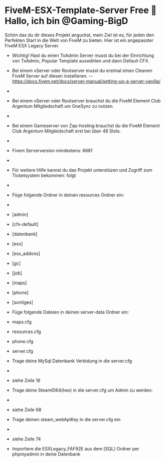 # FiveM-ESX-Template-Server Free 👋 Hallo, ich bin @Gaming-BigD

Schön das du dir dieses Projekt anguckst, mein Ziel ist es, für jeden den Perfekten Start in die Welt von FiveM zu bieten. Hier ist ein angepasster FiveM ESX Legacy Server.

- Wichtig! Hast du einen TxAdmin Server musst du bei der Einrichtung von TxAdmin, Popular Template auswählen und dann Default CFX.
- Bei einem vServer oder Rootserver musst du erstmal einen Cleanen FiveM Server auf diesen installieren. -- https://docs.fivem.net/docs/server-manual/setting-up-a-server-vanilla/
- 
- Bei einem vServer oder Rootserver brauchst du die FiveM Element Club Argentum Mitgliedschaft um OneSync zu nutzen.
- 
- Bei einem Gameserver von Zap-hosting brauchst du die FiveM Element Club Argentum Mitgleidschaft erst bei über 48 Slots.
- 
- Fivem Serverversion mindestens: 6681
- 
- Für weitere Hilfe kannst du das Projekt unterstüzen und Zugriff zum Ticketsystem bekommen: folgt
- 
- Füge folgende Ordner in deinen resources Ordner ein:
- 
- [admin]
- [cfx-default]
- [datenbank]
- [esx]
- [esx_addons]
- [gc]
- [job] 
- [maps]
- [phone]
- [sontiges]

- Füge folgende Dateien in deinen server-data Ordner ein:

- maps.cfg
- resources.cfg
- phone.cfg
- server.cfg
- Trage deine MySql Datenbank Verbidung in die server.cfg
- 
- siehe Zeile 16
- Trage deine SteamID64(hex) in die server.cfg um Admin zu werden:
- 
- siehe Zeile 68
- Trage deinen steam_webApiKey in die server.cfg ein
- 
- siehe Zeile 74
- Importiere die ESXLegacy_FAF92E aus dem [SQL] Ordner per phpmyadmin in deine Datenbank
